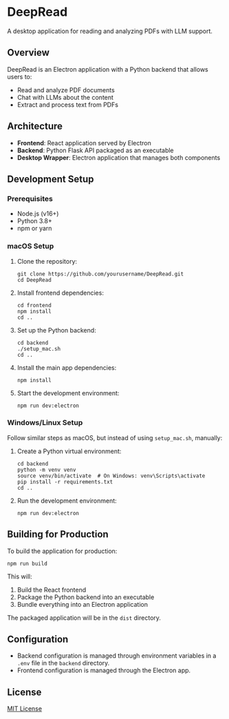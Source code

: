 # DeepRead

A desktop application for reading and analyzing PDFs with LLM support.

## Overview

DeepRead is an Electron application with a Python backend that allows users to:
- Read and analyze PDF documents
- Chat with LLMs about the content
- Extract and process text from PDFs

## Architecture

- **Frontend**: React application served by Electron
- **Backend**: Python Flask API packaged as an executable
- **Desktop Wrapper**: Electron application that manages both components

## Development Setup

### Prerequisites

- Node.js (v16+)
- Python 3.8+
- npm or yarn

### macOS Setup

1. Clone the repository:
   ```
   git clone https://github.com/yourusername/DeepRead.git
   cd DeepRead
   ```

2. Install frontend dependencies:
   ```
   cd frontend
   npm install
   cd ..
   ```

3. Set up the Python backend:
   ```
   cd backend
   ./setup_mac.sh
   cd ..
   ```

4. Install the main app dependencies:
   ```
   npm install
   ```

5. Start the development environment:
   ```
   npm run dev:electron
   ```

### Windows/Linux Setup

Follow similar steps as macOS, but instead of using `setup_mac.sh`, manually:

1. Create a Python virtual environment:
   ```
   cd backend
   python -m venv venv
   source venv/bin/activate  # On Windows: venv\Scripts\activate
   pip install -r requirements.txt
   cd ..
   ```

2. Run the development environment:
   ```
   npm run dev:electron
   ```

## Building for Production

To build the application for production:

```
npm run build
```

This will:
1. Build the React frontend
2. Package the Python backend into an executable
3. Bundle everything into an Electron application

The packaged application will be in the `dist` directory.

## Configuration

- Backend configuration is managed through environment variables in a `.env` file in the `backend` directory.
- Frontend configuration is managed through the Electron app.

## License

[MIT License](LICENSE)
